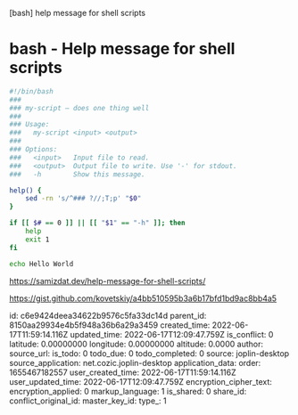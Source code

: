 [bash] help message for shell scripts

# bash - Help message for shell scripts

```bash
#!/bin/bash
###
### my-script — does one thing well
###
### Usage:
###   my-script <input> <output>
###
### Options:
###   <input>   Input file to read.
###   <output>  Output file to write. Use '-' for stdout.
###   -h        Show this message.

help() {
    sed -rn 's/^### ?//;T;p' "$0"
}

if [[ $# == 0 ]] || [[ "$1" == "-h" ]]; then
    help
    exit 1
fi

echo Hello World
```

https://samizdat.dev/help-message-for-shell-scripts/

https://gist.github.com/kovetskiy/a4bb510595b3a6b17bfd1bd9ac8bb4a5





id: c6e9424deea34622b9576c5fa33dc14d
parent_id: 8150aa29934e4b5f948a36b6a29a3459
created_time: 2022-06-17T11:59:14.116Z
updated_time: 2022-06-17T12:09:47.759Z
is_conflict: 0
latitude: 0.00000000
longitude: 0.00000000
altitude: 0.0000
author: 
source_url: 
is_todo: 0
todo_due: 0
todo_completed: 0
source: joplin-desktop
source_application: net.cozic.joplin-desktop
application_data: 
order: 1655467182557
user_created_time: 2022-06-17T11:59:14.116Z
user_updated_time: 2022-06-17T12:09:47.759Z
encryption_cipher_text: 
encryption_applied: 0
markup_language: 1
is_shared: 0
share_id: 
conflict_original_id: 
master_key_id: 
type_: 1